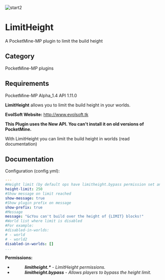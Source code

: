 ![start2](https://cloud.githubusercontent.com/assets/10303538/6315586/9463fa5c-ba06-11e4-8f30-ce7d8219c27d.png)

# LimitHeight
A PocketMine-MP plugin to limit the build height

## Category

PocketMine-MP plugins

## Requirements

PocketMine-MP Alpha_1.4 API 1.11.0<br>

**LimitHeight** allows you to limit the build height in your worlds.

**EvolSoft Website:** http://www.evolsoft.tk

**This Plugin uses the New API. You can't install it on old versions of PocketMine.**

With LimitHeight you can limit the build height in worlds (read documentation)

## Documentation

Configuration (config.yml):

```yaml
---
#Height limit (by default ops have limitheight.bypass permission set and they can bypass the limit. If you want to limit the build height also for ops, simply use a permission manager plugin)
height-limit: 250
#Show message on limit reached
show-message: true
#Show plugin prefix on message
show-prefix: true
#Message
message: "&cYou can't build over the height of {LIMIT} blocks!"
#World list where limit is disabled
#For example:
#disabled-in-worlds:
# - world
# - world2
disabled-in-worlds: []
...
```

**Permissions:**

- <dd><i><b>limitheight.*</b> - LimitHeight permissions.</i></dd>
- <dd><i><b>limitheight.bypass</b> - Allows players to bypass the height limit.</i></dd>
